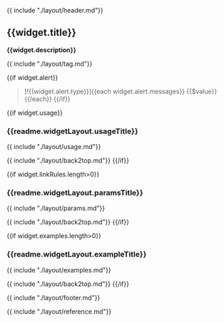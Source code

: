 {{ include "./layout/header.md"}}

## {{widget.title}}

**{{widget.description}}**

{{ include "./layout/tag.md"}}

{{if widget.alert}}
> [!{{widget.alert.type}}]{{each widget.alert.messages}}
> {{$value}}{{/each}}
{{/if}}

{{if widget.usage}}
### {{readme.widgetLayout.usageTitle}}

{{ include "./layout/usage.md"}}

{{ include "./layout/back2top.md"}}
{{/if}}

{{if widget.linkRules.length>0}}
### {{readme.widgetLayout.paramsTitle}}

{{ include "./layout/params.md"}}

{{ include "./layout/back2top.md"}}
{{/if}}

{{if widget.examples.length>0}}
### {{readme.widgetLayout.exampleTitle}}

{{ include "./layout/examples.md"}}

{{ include "./layout/back2top.md"}}
{{/if}}

{{ include "./layout/footer.md"}}

{{ include "./layout/reference.md"}}
